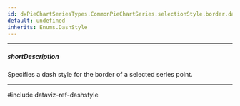 ```yaml
---
id: dxPieChartSeriesTypes.CommonPieChartSeries.selectionStyle.border.dashStyle
default: undefined
inherits: Enums.DashStyle
---
```

---
##### shortDescription
Specifies a dash style for the border of a selected series point.

---
#include dataviz-ref-dashstyle